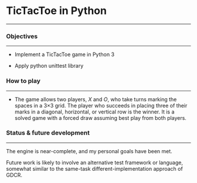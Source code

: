 # TicTacToe in Python

------



### Objectives

------

* Implement a TicTacToe game in Python 3

* Apply python unittest library

### How to play

------

* The game allows two players, *X* and *O*, who take turns marking the spaces in a 3×3 grid. The player who succeeds in placing three of their marks in a diagonal, horizontal, or vertical row is the winner. It is a solved game with a forced draw assuming best play from both players.

### Status & future development

------

The engine is near-complete, and my personal goals have been met.

Future work is likely to involve an alternative test framework or language, somewhat similar to the same-task different-implementation approach of GDCR.
